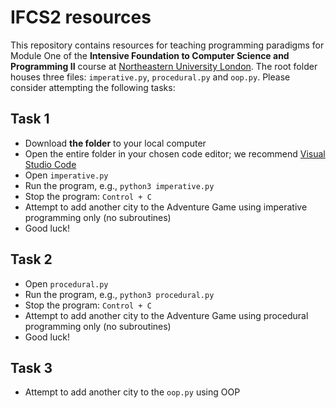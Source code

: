 # IFCS2 resources

This repository contains resources for teaching programming paradigms for Module One of the **Intensive Foundation to Computer Science and Programming II** course at [Northeastern University London](https://www.nulondon.ac.uk/). The root folder houses three files: `imperative.py`, `procedural.py` and `oop.py`. Please consider attempting the following tasks:

## Task 1

- Download **the folder** to your local computer
- Open the entire folder in your chosen code editor; we recommend [Visual Studio Code](https://code.visualstudio.com/)
- Open `imperative.py`
- Run the program, e.g., `python3 imperative.py`
- Stop the program: `Control + C`
- Attempt to add another city to the Adventure Game using imperative programming only (no subroutines)
- Good luck!

## Task 2

- Open `procedural.py`
- Run the program, e.g., `python3 procedural.py`
- Stop the program: `Control + C`
- Attempt to add another city to the Adventure Game using procedural programming only (no subroutines)
- Good luck!

## Task 3

- Attempt to add another city to the `oop.py` using OOP
